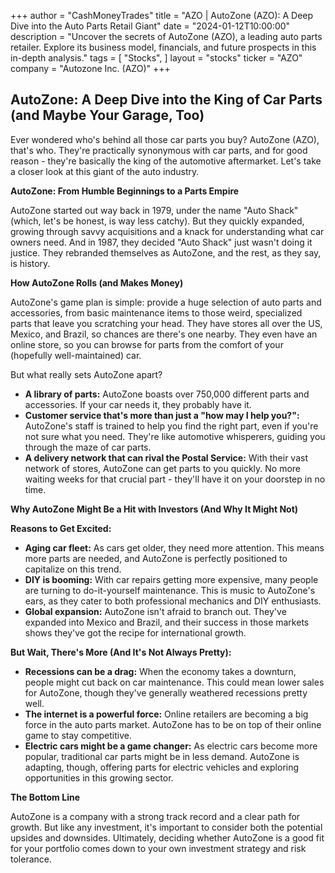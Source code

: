 +++
author = "CashMoneyTrades"
title = "AZO |  AutoZone (AZO): A Deep Dive into the Auto Parts Retail Giant"
date = "2024-01-12T10:00:00"
description = "Uncover the secrets of AutoZone (AZO), a leading auto parts retailer. Explore its business model, financials, and future prospects in this in-depth analysis."
tags = [
"Stocks",
]
layout = "stocks"
ticker = "AZO"
company = "Autozone Inc. (AZO)"
+++
        


## AutoZone: A Deep Dive into the King of Car Parts (and Maybe Your Garage, Too)

Ever wondered who's behind all those car parts you buy?  AutoZone (AZO), that's who. They're practically synonymous with car parts, and for good reason - they're basically the king of the automotive aftermarket.  Let's take a closer look at this giant of the auto industry.

**AutoZone: From Humble Beginnings to a Parts Empire**

AutoZone started out way back in 1979, under the name "Auto Shack" (which, let's be honest, is way less catchy).  But they quickly expanded, growing through savvy acquisitions and a knack for understanding what car owners need.  And in 1987, they decided "Auto Shack" just wasn't doing it justice. They rebranded themselves as AutoZone, and the rest, as they say, is history.

**How AutoZone Rolls (and Makes Money)**

AutoZone's game plan is simple: provide a huge selection of auto parts and accessories, from basic maintenance items to those weird, specialized parts that leave you scratching your head.  They have stores all over the US, Mexico, and Brazil, so chances are there's one nearby. They even have an online store, so you can browse for parts from the comfort of your (hopefully well-maintained) car.

But what really sets AutoZone apart?

* **A library of parts:**  AutoZone boasts over 750,000 different parts and accessories. If your car needs it, they probably have it.
* **Customer service that's more than just a "how may I help you?":** AutoZone's staff is trained to help you find the right part, even if you're not sure what you need.  They're like automotive whisperers, guiding you through the maze of car parts.
* **A delivery network that can rival the Postal Service:** With their vast network of stores, AutoZone can get parts to you quickly.  No more waiting weeks for that crucial part - they'll have it on your doorstep in no time.

**Why AutoZone Might Be a Hit with Investors (And Why It Might Not)**

**Reasons to Get Excited:**

* **Aging car fleet:**  As cars get older, they need more attention.  This means more parts are needed, and AutoZone is perfectly positioned to capitalize on this trend. 
* **DIY is booming:**  With car repairs getting more expensive, many people are turning to do-it-yourself maintenance.  This is music to AutoZone's ears, as they cater to both professional mechanics and DIY enthusiasts.
* **Global expansion:**  AutoZone isn't afraid to branch out.  They've expanded into Mexico and Brazil, and their success in those markets shows they've got the recipe for international growth.

**But Wait, There's More (And It's Not Always Pretty):**

* **Recessions can be a drag:**  When the economy takes a downturn, people might cut back on car maintenance.  This could mean lower sales for AutoZone, though they've generally weathered recessions pretty well.
* **The internet is a powerful force:**  Online retailers are becoming a big force in the auto parts market. AutoZone has to be on top of their online game to stay competitive.
* **Electric cars might be a game changer:**  As electric cars become more popular, traditional car parts might be in less demand. AutoZone is adapting, though, offering parts for electric vehicles and exploring opportunities in this growing sector.

**The Bottom Line**

AutoZone is a company with a strong track record and a clear path for growth. But like any investment, it's important to consider both the potential upsides and downsides.  Ultimately, deciding whether AutoZone is a good fit for your portfolio comes down to your own investment strategy and risk tolerance. 

        